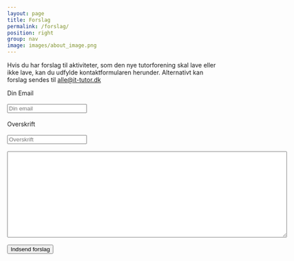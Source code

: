 ```yaml
---
layout: page
title: Forslag
permalink: /forslag/
position: right
group: nav
image: images/about_image.png
---
```


Hvis du har forslag til aktiviteter, som den nye tutorforening skal lave eller ikke lave, kan du udfylde kontaktformularen herunder. Alternativt kan forslag sendes til [alle@it-tutor.dk](mailto:alle@it-tutor.dk)

<form action="https://getsimpleform.com/messages?form_api_token=910d804bba2783c53638739d33772b5b" method="post">
  <!-- the redirect_to is optional, the form will redirect to the referrer on submission -->
  <input type='hidden' name='redirect_to' value='http://www.it-tutor.dk/tak' />
  <!-- all your input fields here.... -->
  Din Email<br/><br/>
  <input type='text' name="email" placeholder="Din email" /> <br /><br/>
  Overskrift<br/><br/>
  <input type="text" name="overskrift" placeholder="Overskrift"/> <br />
  <br />
  <textarea style='width: 650px; height: 200px;' rows="20" cols="50" type='textarea'  placeholder="Dit forslag" name='message' >
  </textarea>
  <br /><br/>
  <input type='submit' value='Indsend forslag' />
</form>
